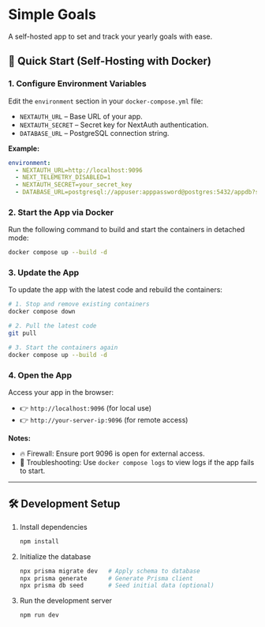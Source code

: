 # Simple Goals

A self-hosted app to set and track your yearly goals with ease.

## 🚀 Quick Start (Self-Hosting with Docker)

### 1. Configure Environment Variables

Edit the `environment` section in your `docker-compose.yml` file:

- `NEXTAUTH_URL` – Base URL of your app.
- `NEXTAUTH_SECRET` – Secret key for NextAuth authentication.
- `DATABASE_URL` – PostgreSQL connection string.

**Example:**

```yml
environment:
  - NEXTAUTH_URL=http://localhost:9096
  - NEXT_TELEMETRY_DISABLED=1
  - NEXTAUTH_SECRET=your_secret_key
  - DATABASE_URL=postgresql://appuser:apppassword@postgres:5432/appdb?schema=public
```

### 2. Start the App via Docker

Run the following command to build and start the containers in detached mode:

```bash
docker compose up --build -d
```

### 3. Update the App

To update the app with the latest code and rebuild the containers:

```bash
# 1. Stop and remove existing containers
docker compose down

# 2. Pull the latest code
git pull

# 3. Start the containers again
docker compose up --build -d
```

### 4. Open the App

Access your app in the browser:

- 👉 `http://localhost:9096` (for local use)
- 👉 `http://your-server-ip:9096` (for remote access)

**Notes:**

- 🔥 Firewall: Ensure port 9096 is open for external access.
- 🐞 Troubleshooting: Use `docker compose logs` to view logs if the app fails to start.

---

## 🛠 Development Setup

1. Install dependencies

   ```bash
   npm install
   ```

2. Initialize the database

   ```bash
   npx prisma migrate dev   # Apply schema to database
   npx prisma generate      # Generate Prisma client
   npx prisma db seed       # Seed initial data (optional)
   ```

3. Run the development server
   ```bash
   npm run dev
   ```

